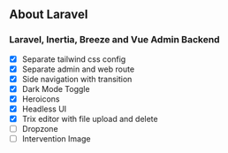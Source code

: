 ## About Laravel

### Laravel, Inertia, Breeze and Vue Admin Backend

-   [x] Separate tailwind css config
-   [x] Separate admin and web route
-   [x] Side navigation with transition
-   [x] Dark Mode Toggle
-   [x] Heroicons
-   [x] Headless UI
-   [x] Trix editor with file upload and delete
-   [ ] Dropzone
-   [ ] Intervention Image
